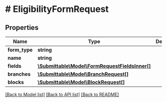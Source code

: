 # # EligibilityFormRequest

## Properties

Name | Type | Description | Notes
------------ | ------------- | ------------- | -------------
**form_type** | **string** |  |
**name** | **string** |  |
**fields** | [**\Submittable\Model\FormRequestFieldsInner[]**](FormRequestFieldsInner.md) |  | [optional]
**branches** | [**\Submittable\Model\BranchRequest[]**](BranchRequest.md) |  | [optional]
**blocks** | [**\Submittable\Model\BlockRequest[]**](BlockRequest.md) |  | [optional]

[[Back to Model list]](../../README.md#models) [[Back to API list]](../../README.md#endpoints) [[Back to README]](../../README.md)
